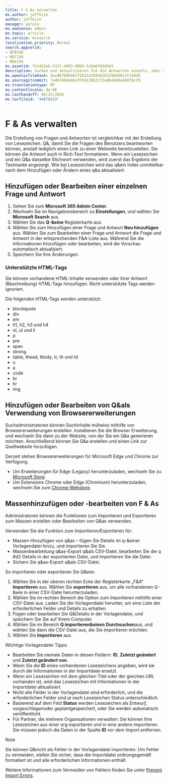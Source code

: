 ```yaml
---
title: F & As verwalten
ms.author: jeffkizn
author: jeffkizn
manager: parulm
ms.audience: Admin
ms.topic: article
ms.service: mssearch
localization_priority: Normal
search.appverid:
- BFB160
- MET150
- MOE150
ms.assetid: 7e3432e6-5317-4d63-90b0-52da6fddd343
description: Suchen und aktualisieren Sie die Antworten einzeln, oder verwenden Sie die verfügbaren Microsoft-Such Tools, um Q&als alle gleichzeitig zu bearbeiten.
ms.openlocfilehash: 2ec06fb0940172621255946283290450c1f2e036
ms.sourcegitcommit: 7ad6f4b0ab6cd7b912862273a8b4d48a6507bc29
ms.translationtype: MT
ms.contentlocale: de-DE
ms.lasthandoff: 06/25/2020
ms.locfileid: "44878233"
---
```

# <a name="manage-qas"></a>F & As verwalten

Die Erstellung von Fragen und Antworten ist vergleichbar mit der Erstellung von Lesezeichen. Q&, damit Sie die Fragen des Benutzers beantworten können, anstatt lediglich einen Link zu einer Webseite bereitzustellen. Sie können die Antwort auch in Rich-Text formatieren. Wenn ein Lesezeichen und ein Q&a dasselbe Stichwort verwenden, wird zuerst das Ergebnis der Textmarke angezeigt. Wie bei Lesezeichen wird das q&ein Index unmittelbar nach dem Hinzufügen oder Ändern eines q&a aktualisiert.

## <a name="add-or-edit-a-single-qa"></a>Hinzufügen oder Bearbeiten einer einzelnen Frage und Antwort

1. Gehen Sie zum **Microsoft 365 Admin Center**.
1. Wechseln Sie im Navigationsbereich zu **Einstellungen**, und wählen Sie **Microsoft Search** aus.
1. Wählen Sie das **Q-&eine** Registerkarte aus.
1. Wählen Sie zum Hinzufügen einer Frage und Antwort **Neu hinzufügen** aus.
Wählen Sie zum Bearbeiten einer Frage und Antwort die Frage und Antwort in der entsprechenden F&A-Liste aus. Während Sie die Informationen hinzufügen oder bearbeiten, wird die Vorschau automatisch aktualisiert.
1. Speichern Sie Ihre Änderungen.

### <a name="supported-html-tags"></a>Unterstützte HTML-Tags

Sie können vorhandene HTML-Inhalte verwenden oder ihrer Antwort (Beschreibung) HTML-Tags hinzufügen. Nicht unterstützte Tags werden ignoriert.

Die folgenden HTML-Tags werden unterstützt:

- blockquote
- div
- em
- h1, h2, h3 und h4
- ol, ul und li
- p
- pre
- span
- strong
- table, thead, tbody, tr, th und td
- u
- a
- code
- br
- hr
- img

## <a name="add-or-edit-qas-using-browser-extensions"></a>Hinzufügen oder Bearbeiten von Q&als Verwendung von Browsererweiterungen

Suchadministratoren können Suchinhalte mühelos mithilfe von Browsererweiterungen erstellen. Installieren Sie die Browser Erweiterung, und wechseln Sie dann zu der Website, von der Sie ein Q&a generieren möchten. Anschließend können Sie Q&a erstellen und einen Link zur Quellwebsite hinzufügen.

Derzeit stehen Browsererweiterungen für Microsoft Edge und Chrome zur Verfügung.

- Um Erweiterungen für Edge (Legacy) herunterzuladen, wechseln Sie zu [Microsoft Store](https://www.microsoft.com/p/microsoft-search-content-creator/9nrqdbcbwq55?activetab=pivot:overviewtab).
- Um Extensions Chrome oder Edge (Chromium) herunterzuladen, wechseln Sie zum [Chrome-Webstore](https://chrome.google.com/webstore/detail/microsoft-search-content/nocnablpaoeecfmfnjoheefkogmleipm).

## <a name="bulk-add-or-edit-qas"></a>Massenhinzufügen oder -bearbeiten von F & As

Administratoren können die Funktionen zum Importieren und Exportieren zum Massen erstellen oder Bearbeiten von Q&as verwenden.

Verwenden Sie die Funktion zum Importieren/Exportieren für:

- Massen Hinzufügen von q&as – fügen Sie Details im q-&einer Vorlagendatei hinzu, und importieren Sie Sie.
- Massenbearbeitung q&as-Export q&als CSV-Datei, bearbeiten Sie die q #d2 Details in der exportierten Datei, und importieren Sie die Datei.
- Sichern Sie q&as-Export q&als CSV-Datei.

So importieren oder exportieren Sie Q&wie:

1. Wählen Sie in der oberen rechten Ecke der Registerkarte „F&A“ **Importieren** aus.
Wählen Sie **exportieren** aus, um alle vorhandenen Q-&wie in einer CSV-Datei herunterzuladen.
1. Wählen Sie im rechten Bereich die Option zum Importieren mithilfe einer CSV-Datei aus. Laden Sie die Vorlagendatei herunter, um eine Liste der erforderlichen Felder und Details zu erhalten.
1. Fügen oder bearbeiten Sie Q&Details in der Vorlagendatei, und speichern Sie Sie auf Ihrem Computer.
1. Wählen Sie im Bereich **Q importieren&einen** **Durchsuchen**aus, und wählen Sie dann die CSV-Datei aus, die Sie importieren möchten.
1. Wählen Sie **Importieren** aus.

Wichtige Vorlagendatei Tipps:

- Bearbeiten Sie niemals Daten in diesen Feldern: **ID**, **Zuletzt geändert** und **Zuletzt geändert von**.
- Wenn Sie die **ID** eines vorhandenen Lesezeichens angeben, wird sie durch die Informationen in der Importdatei ersetzt.
- Wenn ein Lesezeichen mit dem gleichen Titel oder der gleichen URL vorhanden ist, wird das Lesezeichen mit Informationen in der Importdatei aktualisiert.
- Nicht alle Felder in der Vorlagendatei sind erforderlich, und die erforderlichen Felder sind je nach Lesezeichen Status unterschiedlich.
- Basierend auf dem Feld **Status** werden Lesezeichen als *Entwurf*, *vorgeschlagen*oder *geplant*gespeichert, oder Sie werden automatisch veröffentlicht.
- Für Partner, die mehrere Organisationen verwalten: Sie können Ihre Lesezeichen aus einer org exportieren und in eine andere importieren. Sie müssen jedoch die Daten in der Spalte **ID** vor dem Import entfernen.

> [!NOTE]
> Sie können Q&nicht als Fehler in der Vorlagendatei importieren. Um Fehler zu vermeiden, stellen Sie sicher, dass die Importdatei ordnungsgemäß formatiert ist und alle erforderlichen Informationen enthält.

Weitere Informationen zum Vermeiden von Fehlern finden Sie unter [Prevent Import Errors](manage-bookmarks.md#prevent-import-errors).

